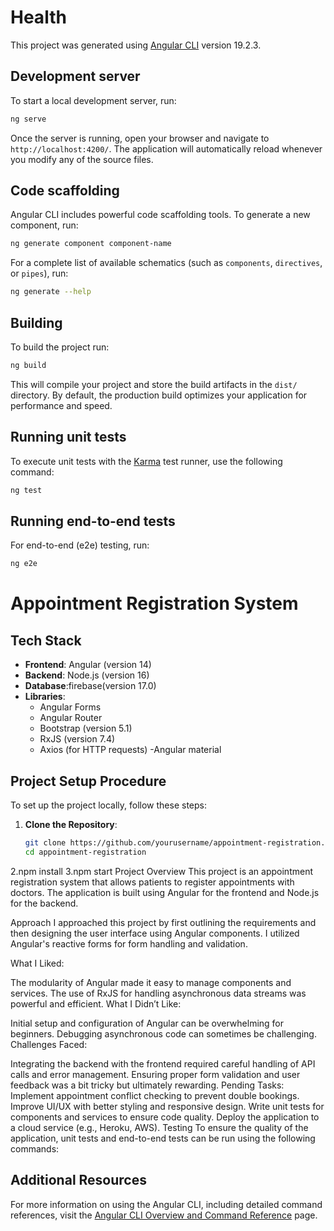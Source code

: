 # Health

This project was generated using [Angular CLI](https://github.com/angular/angular-cli) version 19.2.3.

## Development server

To start a local development server, run:

```bash
ng serve
```

Once the server is running, open your browser and navigate to `http://localhost:4200/`. The application will automatically reload whenever you modify any of the source files.

## Code scaffolding

Angular CLI includes powerful code scaffolding tools. To generate a new component, run:

```bash
ng generate component component-name
```

For a complete list of available schematics (such as `components`, `directives`, or `pipes`), run:

```bash
ng generate --help
```

## Building

To build the project run:

```bash
ng build
```

This will compile your project and store the build artifacts in the `dist/` directory. By default, the production build optimizes your application for performance and speed.

## Running unit tests

To execute unit tests with the [Karma](https://karma-runner.github.io) test runner, use the following command:

```bash
ng test
```

## Running end-to-end tests

For end-to-end (e2e) testing, run:

```bash
ng e2e
```

# Appointment Registration System

## Tech Stack

- **Frontend**: Angular (version 14)
- **Backend**: Node.js (version 16)
- **Database**:firebase(version 17.0)
- **Libraries**:
  - Angular Forms
  - Angular Router
  - Bootstrap (version 5.1)
  - RxJS (version 7.4)
  - Axios (for HTTP requests)
  -Angular material
  
## Project Setup Procedure

To set up the project locally, follow these steps:

1. **Clone the Repository**:
   ```bash
   git clone https://github.com/yourusername/appointment-registration.git
   cd appointment-registration
2.npm install
3.npm start
Project Overview
This project is an appointment registration system that allows patients to register appointments with doctors. The application is built using Angular for the frontend and Node.js for the backend.

Approach
I approached this project by first outlining the requirements and then designing the user interface using Angular components. I utilized Angular's reactive forms for form handling and validation.

What I Liked:

The modularity of Angular made it easy to manage components and services.
The use of RxJS for handling asynchronous data streams was powerful and efficient.
What I Didn’t Like:

Initial setup and configuration of Angular can be overwhelming for beginners.
Debugging asynchronous code can sometimes be challenging.
Challenges Faced:

Integrating the backend with the frontend required careful handling of API calls and error management.
Ensuring proper form validation and user feedback was a bit tricky but ultimately rewarding.
Pending Tasks:
Implement appointment conflict checking to prevent double bookings.
Improve UI/UX with better styling and responsive design.
Write unit tests for components and services to ensure code quality.
Deploy the application to a cloud service (e.g., Heroku, AWS).
Testing
To ensure the quality of the application, unit tests and end-to-end tests can be run using the following commands:


## Additional Resources

For more information on using the Angular CLI, including detailed command references, visit the [Angular CLI Overview and Command Reference](https://angular.dev/tools/cli) page.

